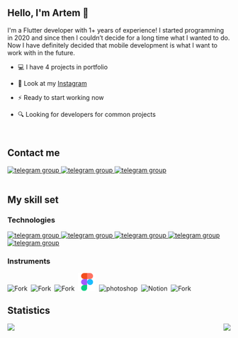 ## <div align="left">Hello, I'm Artem 👋

I'm a Flutter developer with 1+ years of experience! I started programming in 2020 and since then I couldn’t decide for a long time what I wanted to do.  Now I have definitely decided that mobile development is what I want to work with in the future.</div>  
  

- 💻 I have 4 projects in portfolio  
  

- 👀 Look at my [Instagram](https://www.instagram.com/kobetskiy.dev)  
  

- ⚡️ Ready to start working now  
  

- 🔍 Looking for developers for common projects  
  

<br/>  

## Contact me 
<div id="badges">
    <a href="https://t.me/kobetskiy" target="_blank">
      <img src="https://upload.wikimedia.org/wikipedia/commons/thumb/8/83/Telegram_2019_Logo.svg/640px-Telegram_2019_Logo.svg.png" width="40" height="40" alt="telegram group" />
    </a>
    <a href="https://www.instagram.com/kobetskiy.dev" target="_blank">
      <img src="https://upload.wikimedia.org/wikipedia/commons/thumb/9/95/Instagram_logo_2022.svg/640px-Instagram_logo_2022.svg.png" width="40" height="40" alt="telegram group" />
    </a>
    <a href="mailto:kobetskiy22@gmail.com" target="_blank">
      <img src="https://upload.wikimedia.org/wikipedia/commons/thumb/c/ce/Android_Email_8.1_Icon.png/640px-Android_Email_8.1_Icon.png" width="40" height="40" alt="telegram group" />
    </a>
</div>

<br/> 

## My skill set
### Technologies
<div id="technologies">
    <a href="https://flutter.dev" target="_blank">
      <img src="https://upload.wikimedia.org/wikipedia/commons/thumb/7/79/Flutter_logo.svg/640px-Flutter_logo.svg.png" width="40" height="40" alt="telegram group" />
    </a>
    <a href="https://dart.dev" target="_blank">
      <img src="https://upload.wikimedia.org/wikipedia/commons/thumb/a/a2/Dart_programming_language_logo_icon.svg/640px-Dart_programming_language_logo_icon.svg.png" width="40" height="40" alt="telegram group" />
    </a>
    <a href="https://firebase.google.com/" target="_blank">
      <img src="https://upload.wikimedia.org/wikipedia/commons/4/46/Touchicon-180.png" width="40" height="40" alt="telegram group" />
    </a>
      <a href="https://bloclibrary.dev/#/" target="_blank">
      <img src="https://pub.dev/packages/flutter_bloc/versions/8.1.3/gen-res/gen/190x190/logo.webp" width="40" height="45" alt="telegram group" />
    </a>
      <a href="https://git-scm.com" target="_blank">
      <img src="https://upload.wikimedia.org/wikipedia/commons/thumb/3/3f/Git_icon.svg/640px-Git_icon.svg.png" width="40" height="40" alt="telegram group" />
    </a>
</div>

### Instruments
<div>
  <img src="https://upload.wikimedia.org/wikipedia/commons/thumb/9/9a/Visual_Studio_Code_1.35_icon.svg/640px-Visual_Studio_Code_1.35_icon.svg.png" title="Fork" alt="Fork" width="40" height="40"/>&nbsp;
  <img src="https://upload.wikimedia.org/wikipedia/commons/thumb/c/c1/Android_Studio_icon_%282023%29.svg/640px-Android_Studio_icon_%282023%29.svg.png" title="Fork" alt="Fork" width="40" height="40"/>&nbsp;
  <img src="https://developer.apple.com/assets/elements/icons/xcode-12/xcode-12-96x96_2x.png" title="Fork" alt="Fork" width="40" height="40"/>&nbsp;
  <img src="https://github.com/devicons/devicon/blob/master/icons/figma/figma-original.svg" title="Figma" alt="figma" width="40" height="40"/>&nbsp;
  <img src="https://upload.wikimedia.org/wikipedia/commons/thumb/a/af/Adobe_Photoshop_CC_icon.svg/640px-Adobe_Photoshop_CC_icon.svg.png" title="Photoshop" alt="photoshop" width="40" height="40"/>&nbsp;
  <img src="https://upload.wikimedia.org/wikipedia/commons/e/e9/Notion-logo.svg" title="Notion" alt="Notion" width="40" height="40"/>&nbsp;
  <img src="https://git-fork.com/images/logo.png" title="Fork" alt="Fork" width="40" height="40"/>&nbsp;
</div>

## Statistics
<table>
      <img align="left" src="http://github-readme-streak-stats.herokuapp.com?user=kobetskiy&theme=radical"/>
      <img height="195px" align="right" src="https://github-readme-stats-sigma-five.vercel.app/api/top-langs/?username=kobetskiy&layout=compact&theme=radical" />

</table>
